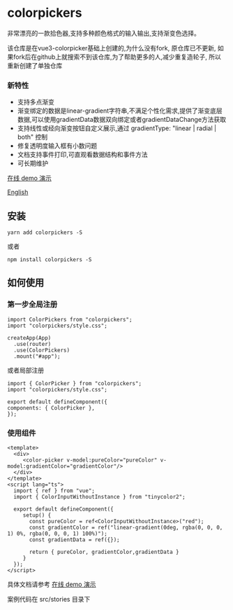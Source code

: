 # colorpickers

非常漂亮的一款拾色器,支持多种颜色格式的输入输出,支持渐变色选择。

该仓库是在vue3-colorpicker基础上创建的,为什么没有fork, 原仓库已不更新, 如果fork后在github上就搜索不到该仓库,为了帮助更多的人,减少重复造轮子, 所以重新创建了单独仓库

### 新特性

- 支持多点渐变
- 渐变绑定的数据是linear-gradient字符串,不满足个性化需求,提供了渐变底层数据,可以使用gradientData数据双向绑定或者gradientDataChange方法获取
- 支持线性或经向渐变按钮自定义展示,通过 gradientType: "linear | radial | both" 控制
- 修复透明度输入框有小数问题
- 文档支持事件打印,可直观看数据结构和事件方法
- 可长期维护

[在线 demo 演示](https://haixin-fang.github.io/vue3-colorpicker/)

[English](https://github.com/haixin-fang/vue3-colorpicker/blob/main/README.md)

## 安装

```
yarn add colorpickers -S
```

或者

```
npm install colorpickers -S 
```

## 如何使用

### 第一步全局注册

```
import ColorPickers from "colorpickers";
import "colorpickers/style.css";

createApp(App)
  .use(router)
  .use(ColorPickers)
  .mount("#app");
```

或者局部注册

```vue3
import { ColorPicker } from "colorpickers";
import "colorpickers/style.css";

export default defineComponent({
components: { ColorPicker },
});
```

### 使用组件

```vue3
<template>
  <div>
     <color-picker v-model:pureColor="pureColor" v-model:gradientColor="gradientColor"/>
  </div>
</template>
<script lang="ts">
  import { ref } from "vue";
  import { ColorInputWithoutInstance } from "tinycolor2";

  export default defineComponent({
     setup() {
       const pureColor = ref<ColorInputWithoutInstance>("red");
       const gradientColor = ref("linear-gradient(0deg, rgba(0, 0, 0, 1) 0%, rgba(0, 0, 0, 1) 100%)");
       const gradientData = ref({});

       return { pureColor, gradientColor,gradientData }
     }
  });
</script>
```

具体文档请参考 [在线 demo 演示](https://haixin-fang.github.io/vue3-colorpicker/)

案例代码在 src/stories 目录下
